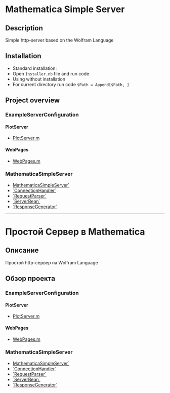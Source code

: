 # Mathematica Simple Server

## Description

Simple http-server based on the Wolfram Language

## Installation

- Standard installation: 
- 	Open `Installer.nb` file and run code
- Using without installation
-	For current directory run code `$Path = Append[$Path, ]`

## Project overview

### ExampleServerConfiguration

#### PlotServer

- [PlotServer.m](./ExampleServerConfiguration/PlotServer/PlotServer.m)

#### WebPages

- [WebPages.m](./ExampleServerConfiguration/WebPages/WebPages.m)

### MathematicaSimpleServer

- [MathematicaSimpleServer`](./MathematicaSimpleServer/MathematicaSimpleServer.m)
- 	[\`ConnectionHandler\`](./MathematicaSimpleServer/ConnectionHandler.m)
- 	[\`RequestParser\`](./MathematicaSimpleServer/RequestParser.m)
- 	[\`ServerBean\`](./MathematicaSimpleServer/ServerBean.m)
- 	[\`ResponseGenerator\`](./MathematicaSimpleServer/ResponseGenerator.m)

---

# Простой Сервер в Mathematica

## Описание

Простой http-сервер на Wolfram Language

## Обзор проекта

### ExampleServerConfiguration

#### PlotServer

- [PlotServer.m](./ExampleServerConfiguration/PlotServer/PlotServer.m)

#### WebPages

- [WebPages.m](./ExampleServerConfiguration/WebPages/WebPages.m)

### MathematicaSimpleServer

- [MathematicaSimpleServer`](./MathematicaSimpleServer/MathematicaSimpleServer.m)
- 	[\`ConnectionHandler\`](./MathematicaSimpleServer/ConnectionHandler.m)
- 	[\`RequestParser\`](./MathematicaSimpleServer/RequestParser.m)
- 	[\`ServerBean\`](./MathematicaSimpleServer/ServerBean.m)
- 	[\`ResponseGenerator\`](./MathematicaSimpleServer/ResponseGenerator.m)
